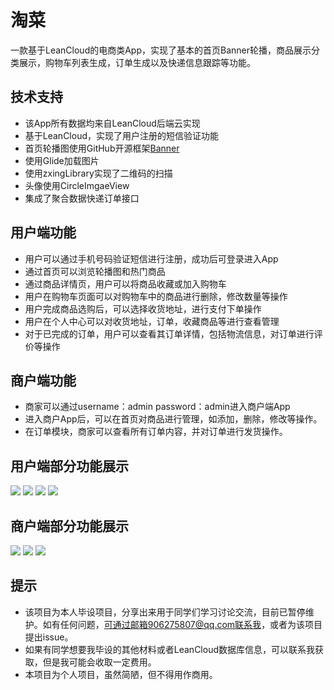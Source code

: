 # 淘菜
一款基于LeanCloud的电商类App，实现了基本的首页Banner轮播，商品展示分类展示，购物车列表生成，订单生成以及快递信息跟踪等功能。

## 技术支持
* 该App所有数据均来自LeanCloud后端云实现
* 基于LeanCloud，实现了用户注册的短信验证功能
* 首页轮播图使用GitHub开源框架[Banner](https://github.com/youth5201314/banner)
* 使用Glide加载图片
* 使用zxingLibrary实现了二维码的扫描
* 头像使用CircleImgaeView
* 集成了聚合数据快递订单接口

## 用户端功能
* 用户可以通过手机号码验证短信进行注册，成功后可登录进入App
* 通过首页可以浏览轮播图和热门商品
* 通过商品详情页，用户可以将商品收藏或加入购物车
* 用户在购物车页面可以对购物车中的商品进行删除，修改数量等操作
* 用户完成商品选购后，可以选择收货地址，进行支付下单操作
* 用户在个人中心可以对收货地址，订单，收藏商品等进行查看管理
* 对于已完成的订单，用户可以查看其订单详情，包括物流信息，对订单进行评价等操作

## 商户端功能
* 商家可以通过username：admin  password：admin进入商户端App
* 进入商户App后，可以在首页对商品进行管理，如添加，删除，修改等操作。
* 在订单模块，商家可以查看所有订单内容，并对订单进行发货操作。

## 用户端部分功能展示
![](https://github.com/AndroidYiku/TaoCai/blob/master/images/user_home.jpg) 
![](https://github.com/AndroidYiku/TaoCai/blob/master/images/user_shopcart.jpg)
![](https://github.com/AndroidYiku/TaoCai/blob/master/images/user_order_pay.jpg)
![](https://github.com/AndroidYiku/TaoCai/blob/master/images/user_mine.jpg)

## 商户端部分功能展示
![](https://github.com/AndroidYiku/TaoCai/blob/master/images/shop_goods_update.jpg) 
![](https://github.com/AndroidYiku/TaoCai/blob/master/images/shop_order.jpg)
![](https://github.com/AndroidYiku/TaoCai/blob/master/images/shop_send_goods.jpg)

## 提示
* 该项目为本人毕设项目，分享出来用于同学们学习讨论交流，目前已暂停维护。如有任何问题，可通过邮箱906275807@qq.com联系我，或者为该项目提出issue。
* 如果有同学想要我毕设的其他材料或者LeanCloud数据库信息，可以联系我获取，但是我可能会收取一定费用。
* 本项目为个人项目，虽然简陋，但不得用作商用。
